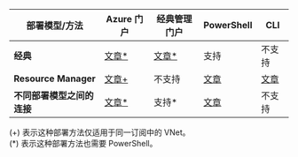 | **部署模型/方法** | **Azure 门户** | **经典管理门户** | **PowerShell** | **CLI** |
| --- | --- | --- | --- | --- |
| **经典** |[文章*](../articles/vpn-gateway/vpn-gateway-howto-vnet-vnet-portal-classic.md)|[文章*](../articles/vpn-gateway/virtual-networks-configure-vnet-to-vnet-connection.md) |支持 | 不支持|
| **Resource Manager** |[文章+](../articles/vpn-gateway/vpn-gateway-howto-vnet-vnet-resource-manager-portal.md) |不支持 |[文章](../articles/vpn-gateway/vpn-gateway-vnet-vnet-rm-ps.md) |[文章](../articles/vpn-gateway/vpn-gateway-howto-vnet-vnet-cli.md)
| **不同部署模型之间的连接** |[文章*](../articles/vpn-gateway/vpn-gateway-connect-different-deployment-models-portal.md) |支持* |[文章](../articles/vpn-gateway/vpn-gateway-connect-different-deployment-models-powershell.md) | 不支持 |

(+) 表示这种部署方法仅适用于同一订阅中的 VNet。<br>
(*) 表示这种部署方法也需要 PowerShell。
